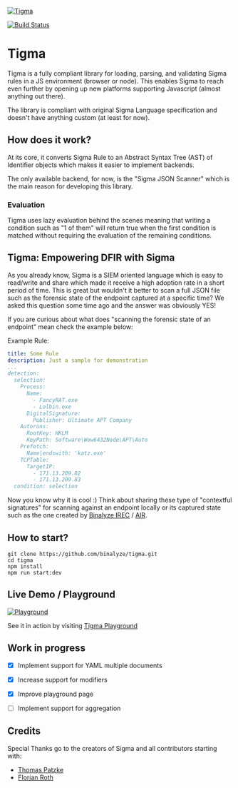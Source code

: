 [![Tigma](https://binalyze.github.io/tigma/public/header-image.png "Sigma + TypeScript = Tigma")](#)

[![Build Status](https://binalyze.visualstudio.com/Binalyze.Tigma/_apis/build/status/Binalyze.Tigma?branchName=master)](https://binalyze.visualstudio.com/Binalyze.Tigma/_build/latest?definitionId=11&branchName=master)

# Tigma
Tigma is a fully compliant library for loading, parsing, and validating Sigma rules in a JS environment (browser or node). This enables Sigma to reach even further by opening up new platforms supporting Javascript (almost anything out there). 

The library is compliant with original Sigma Language specification and doesn't have anything custom (at least for now).

## How does it work?
At its core, it converts Sigma Rule to an Abstract Syntax Tree (AST) of Identifier objects which makes it easier to implement backends. 

The only available backend, for now, is the "Sigma JSON Scanner" which is the main reason for developing this library.

### Evaluation
Tigma uses lazy evaluation behind the scenes meaning that writing a condition such as "1 of them" will return true when the first condition is matched without requiring the evaluation of the remaining conditions.  

## Tigma: Empowering DFIR with Sigma
As you already know, Sigma is a SIEM oriented language which is easy to read/write and share which made it receive a high adoption rate in a short period of time. This is great but wouldn't it better to scan a full JSON file such as the forensic state of the endpoint captured at a specific time? We asked this question some time ago and the answer was obviously YES!

If you are curious about what does "scanning the forensic state of an endpoint" mean check the example below:

Example Rule:
```yaml
title: Some Rule
description: Just a sample for demonstration
...
detection:
  selection:
    Process:
      Name: 
        - FancyRAT.exe
        - Lolbin.exe
      DigitalSignature:
        Publisher: Ultimate APT Company
    Autoruns:
      RootKey: HKLM
      KeyPath: Software\Wow6432Node\APT\Auto
    Prefetch:
      Name|endswith: 'katz.exe'
    TCPTable:
      TargetIP: 
        - 171.13.209.82
        - 171.13.209.83
  condition: selection
```

Now you know why it is cool :) Think about sharing these type of "contextful signatures" for scanning against an endpoint locally or its captured state such as the one created by [Binalyze IREC](http://binalyze.com/products/irec) / [AIR](http://binalyze.com/products/air).

## How to start?
```
git clone https://github.com/binalyze/tigma.git
cd tigma
npm install
npm run start:dev
```

## Live Demo / Playground
[![Playground](https://binalyze.github.io/tigma/public/playground-header.png "Tigma Playground")](https://binalyze.github.io/tigma/public/playground.htm)

See it in action by visiting <a href="https://binalyze.github.io/tigma/public/playground.htm" target="_blank">Tigma Playground</a>

## Work in progress
 - [x] Implement support for YAML multiple documents
 - [x] Increase support for modifiers
 - [x] Improve playground page
 - [ ] Implement support for aggregation
 
 
 ## Credits
 Special Thanks go to the creators of Sigma and all contributors starting with:
 - [Thomas Patzke](https://github.com/thomaspatzke)
 - [Florian Roth](https://github.com/Neo23x0)

